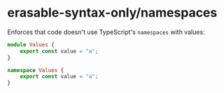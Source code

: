# erasable-syntax-only/namespaces

<!-- end auto-generated rule header -->

Enforces that code doesn't use TypeScript's `namespaces` with values:

```ts
module Values {
	export const value = "a";
}

namespace Values {
	export const value = "a";
}
```
